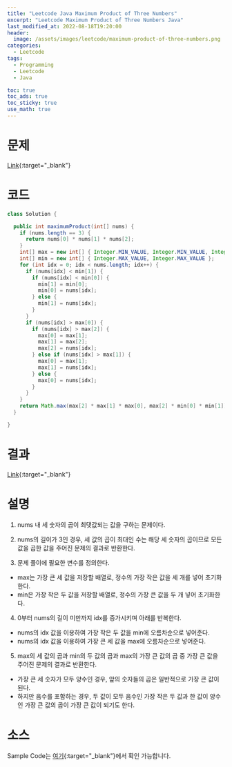 ```yaml
---
title: "Leetcode Java Maximum Product of Three Numbers"
excerpt: "Leetcode Maximum Product of Three Numbers Java"
last_modified_at: 2022-08-18T19:20:00
header:
  image: /assets/images/leetcode/maximum-product-of-three-numbers.png
categories:
  - Leetcode
tags:
  - Programming
  - Leetcode
  - Java

toc: true
toc_ads: true
toc_sticky: true
use_math: true
---
```

# 문제
[Link](https://leetcode.com/problems/maximum-product-of-three-numbers/){:target="_blank"}

# 코드
```java
class Solution {

  public int maximumProduct(int[] nums) {
    if (nums.length == 3) {
      return nums[0] * nums[1] * nums[2];
    }
    int[] max = new int[] { Integer.MIN_VALUE, Integer.MIN_VALUE, Integer.MIN_VALUE };
    int[] min = new int[] { Integer.MAX_VALUE, Integer.MAX_VALUE };
    for (int idx = 0; idx < nums.length; idx++) {
      if (nums[idx] < min[1]) {
        if (nums[idx] < min[0]) {
          min[1] = min[0];
          min[0] = nums[idx];
        } else {
          min[1] = nums[idx];
        }
      }
      if (nums[idx] > max[0]) {
        if (nums[idx] > max[2]) {
          max[0] = max[1];
          max[1] = max[2];
          max[2] = nums[idx];
        } else if (nums[idx] > max[1]) {
          max[0] = max[1];
          max[1] = nums[idx];
        } else {
          max[0] = nums[idx];
        }
      }
    }
    return Math.max(max[2] * max[1] * max[0], max[2] * min[0] * min[1]);
  }

}
```

# 결과
[Link](https://leetcode.com/submissions/detail/772280399/){:target="_blank"}

# 설명
1. nums 내 세 숫자의 곱이 최댓값되는 값을 구하는 문제이다.

2. nums의 길이가 3인 경우, 세 값의 곱이 최대인 수는 해당 세 숫자의 곱이므로 모든 값을 곱한 값을 주어진 문제의 결과로 반환한다.

3. 문제 풀이에 필요한 변수를 정의한다.
- max는 가장 큰 세 값을 저장할 배열로, 정수의 가장 작은 값을 세 개를 넣어 초기화한다.
- min은 가장 작은 두 값을 저장할 배열로, 정수의 가장 큰 값을 두 개 넣어 초기화한다.

4. 0부터 nums의 길이 미만까지 idx를 증가시키며 아래를 반복한다.
- nums의 idx 값을 이용하여 가장 작은 두 값을 min에 오름차순으로 넣어준다.
- nums의 idx 값을 이용하여 가장 큰 세 값을 max에 오름차순으로 넣어준다.

5. max의 세 값의 곱과 min의 두 값의 곱과 max의 가장 큰 값의 곱 중 가장 큰 값을 주어진 문제의 결과로 반환한다.
- 가장 큰 세 숫자가 모두 양수인 경우, 앞의 숫자들의 곱은 일반적으로 가장 큰 값이 된다.
- 하지만 음수를 포함하는 경우, 두 값이 모두 음수인 가장 작은 두 값과 한 값이 양수인 가장 큰 값의 곱이 가장 큰 값이 되기도 한다.

# 소스
Sample Code는 [여기](https://github.com/GracefulSoul/leetcode/blob/master/src/main/java/gracefulsoul/problems/MaximumProductOfThreeNumbers.java){:target="_blank"}에서 확인 가능합니다.